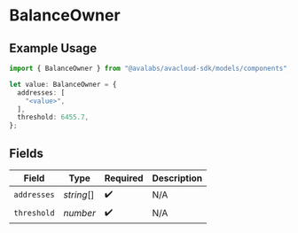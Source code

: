 # BalanceOwner

## Example Usage

```typescript
import { BalanceOwner } from "@avalabs/avacloud-sdk/models/components";

let value: BalanceOwner = {
  addresses: [
    "<value>",
  ],
  threshold: 6455.7,
};
```

## Fields

| Field              | Type               | Required           | Description        |
| ------------------ | ------------------ | ------------------ | ------------------ |
| `addresses`        | *string*[]         | :heavy_check_mark: | N/A                |
| `threshold`        | *number*           | :heavy_check_mark: | N/A                |